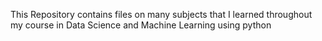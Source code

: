 This Repository contains files on many subjects that I learned throughout my course in Data Science and Machine Learning using python
